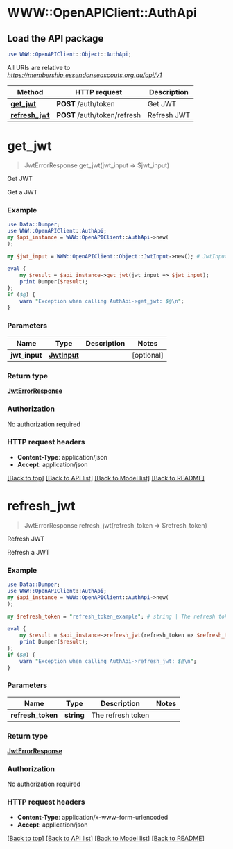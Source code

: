 # WWW::OpenAPIClient::AuthApi

## Load the API package
```perl
use WWW::OpenAPIClient::Object::AuthApi;
```

All URIs are relative to *https://membership.essendonseascouts.org.au/api/v1*

Method | HTTP request | Description
------------- | ------------- | -------------
[**get_jwt**](AuthApi.md#get_jwt) | **POST** /auth/token | Get JWT
[**refresh_jwt**](AuthApi.md#refresh_jwt) | **POST** /auth/token/refresh | Refresh JWT


# **get_jwt**
> JwtErrorResponse get_jwt(jwt_input => $jwt_input)

Get JWT

Get a JWT

### Example 
```perl
use Data::Dumper;
use WWW::OpenAPIClient::AuthApi;
my $api_instance = WWW::OpenAPIClient::AuthApi->new(
);

my $jwt_input = WWW::OpenAPIClient::Object::JwtInput->new(); # JwtInput | 

eval { 
    my $result = $api_instance->get_jwt(jwt_input => $jwt_input);
    print Dumper($result);
};
if ($@) {
    warn "Exception when calling AuthApi->get_jwt: $@\n";
}
```

### Parameters

Name | Type | Description  | Notes
------------- | ------------- | ------------- | -------------
 **jwt_input** | [**JwtInput**](JwtInput.md)|  | [optional] 

### Return type

[**JwtErrorResponse**](JwtErrorResponse.md)

### Authorization

No authorization required

### HTTP request headers

 - **Content-Type**: application/json
 - **Accept**: application/json

[[Back to top]](#) [[Back to API list]](../README.md#documentation-for-api-endpoints) [[Back to Model list]](../README.md#documentation-for-models) [[Back to README]](../README.md)

# **refresh_jwt**
> JwtErrorResponse refresh_jwt(refresh_token => $refresh_token)

Refresh JWT

Refresh a JWT

### Example 
```perl
use Data::Dumper;
use WWW::OpenAPIClient::AuthApi;
my $api_instance = WWW::OpenAPIClient::AuthApi->new(
);

my $refresh_token = "refresh_token_example"; # string | The refresh token

eval { 
    my $result = $api_instance->refresh_jwt(refresh_token => $refresh_token);
    print Dumper($result);
};
if ($@) {
    warn "Exception when calling AuthApi->refresh_jwt: $@\n";
}
```

### Parameters

Name | Type | Description  | Notes
------------- | ------------- | ------------- | -------------
 **refresh_token** | **string**| The refresh token | 

### Return type

[**JwtErrorResponse**](JwtErrorResponse.md)

### Authorization

No authorization required

### HTTP request headers

 - **Content-Type**: application/x-www-form-urlencoded
 - **Accept**: application/json

[[Back to top]](#) [[Back to API list]](../README.md#documentation-for-api-endpoints) [[Back to Model list]](../README.md#documentation-for-models) [[Back to README]](../README.md)

